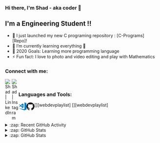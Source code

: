 ### Hi there, I'm Shad - aka coder 👋

## I'm a Engineering Student !!

- 🔭 I just launched my new C programing repository : [C-Programs][Repo]!
- 🌱 I’m currently learning everything 🤣
- 🥅 2020 Goals: Learning more programming language
- ⚡ Fun fact: I love to photo and video editing and play with Mathematics 

### Connect with me:

[<img align="left" alt="Shad | LinkedIn" width="22px" src="https://cdn.jsdelivr.net/npm/simple-icons@v3/icons/linkedin.svg" />][linkedin]
[<img align="left" alt="Shad | Instagram" width="22px" src="https://cdn.jsdelivr.net/npm/simple-icons@v3/icons/instagram.svg" />][instagram]

<br />

### Languages and Tools:

[<img align="left" alt="Visual Studio Code" width="26px" src="https://raw.githubusercontent.com/github/explore/80688e429a7d4ef2fca1e82350fe8e3517d3494d/topics/visual-studio-code/visual-studio-code.png" />][webdevplaylist]
[<img align="left" alt="GitHub" width="26px" src="https://raw.githubusercontent.com/github/explore/78df643247d429f6cc873026c0622819ad797942/topics/github/github.png" />][webdevplaylist]

<br />
<br />

<details>
  <summary>:zap: Recent GitHub Activity</summary>
  
<!--START_SECTION:activity-->
🎉 New-Repository [C-Programs](https://github.com/Shad-Sheikh/C-Programs)
<!--END_SECTION:activity-->

</details>

<details>
  <summary>:zap: GitHub Stats</summary>

  <img align="left" alt="Shad's GitHub Stats" src="https://github-readme-stats.shad.vercel.app/api?username=Shad-Sheikhr&show_icons=true&hide_border=true" />

</details>

[instagram]: https://www.instagram.com/s.h.a.d_s.h.e.i.k.h?r=nametag
[linkedin]: https://www.linkedin.com/in/shad-sheikh-48b2951aa







<details>
  <summary>:zap: GitHub Stats</summary>

  <img align="left" alt="codeSTACKr's GitHub Stats" src="https://github-readme-stats.codestackr.vercel.app/api?username=codeSTACKr&show_icons=true&hide_border=true" />

</details>

